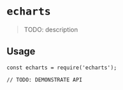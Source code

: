 # `echarts`

> TODO: description

## Usage

```
const echarts = require('echarts');

// TODO: DEMONSTRATE API
```

